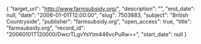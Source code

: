 {
  "target_url": "http://www.farmsubsidy.org/", 
  "description": "", 
  "end_date": null, 
  "date": "2006-01-01T12:00:00", 
  "slug": 7503883, 
  "subject": "British Countryside", 
  "publisher": "farmsubsidy.org", 
  "open_access": true, 
  "title": "farmsubsidy.org", 
  "record_id": "20060101T120000/DwcrTLgvYsYtm446vcPuRw==", 
  "start_date": null
}

